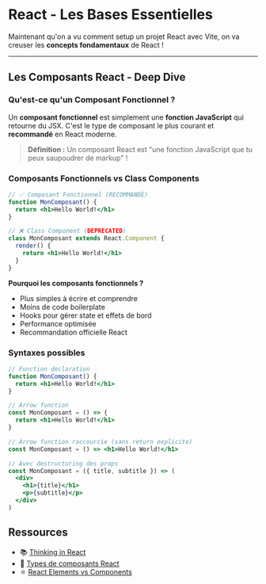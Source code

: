 # React - Les Bases Essentielles

Maintenant qu'on a vu comment setup un projet React avec Vite, on va creuser les **concepts fondamentaux** de React !

---

## Les Composants React - Deep Dive

### Qu'est-ce qu'un Composant Fonctionnel ?

Un **composant fonctionnel** est simplement une **fonction JavaScript** qui retourne du JSX. C'est le type de composant le plus courant et **recommandé** en React moderne.

> **Définition :** Un composant React est "une fonction JavaScript que tu peux saupoudrer de markup" !

### Composants Fonctionnels vs Class Components

```jsx
// ✅ Composant Fonctionnel (RECOMMANDÉ)
function MonComposant() {
  return <h1>Hello World!</h1>
}

// ❌ Class Component (DEPRECATED)
class MonComposant extends React.Component {
  render() {
    return <h1>Hello World!</h1>
  }
}
```

**Pourquoi les composants fonctionnels ?**

- Plus simples à écrire et comprendre
- Moins de code boilerplate
- Hooks pour gérer state et effets de bord
- Performance optimisée
- Recommandation officielle React

### Syntaxes possibles

```jsx
// Function declaration
function MonComposant() {
  return <h1>Hello World!</h1>
}

// Arrow function
const MonComposant = () => {
  return <h1>Hello World!</h1>
}

// Arrow function raccourcie (sans return explicite)
const MonComposant = () => <h1>Hello World!</h1>

// Avec destructuring des props
const MonComposant = ({ title, subtitle }) => (
  <div>
    <h1>{title}</h1>
    <p>{subtitle}</p>
  </div>
)
```

## Ressources

- 📚 [Thinking in React](https://react.dev/learn/thinking-in-react)
- 🔧 [Types de composants React](https://www.robinwieruch.de/react-component-types/)
- ⚛️ [React Elements vs Components](https://www.robinwieruch.de/react-element-component/)
